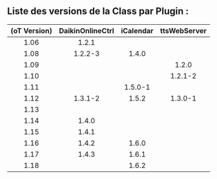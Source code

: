 ## Liste des versions de la Class par Plugin : 

| (oT Version) | DaikinOnlineCtrl | iCalendar | ttsWebServer |
|:------------:|:----------------:|:---------:|:------------:|
| 1.06         | 1.2.1            |           |              |
| 1.08         | 1.2.2-3          | 1.4.0     |              |
| 1.09         |                  |           | 1.2.0        |
| 1.10         |                  |           | 1.2.1-2      |    
| 1.11         |                  | 1.5.0-1   |              |
| 1.12         | 1.3.1-2          | 1.5.2     | 1.3.0-1      |
| 1.13         |                  |           |              |
| 1.14         | 1.4.0            |           |              |
| 1.15         | 1.4.1            |           |              |
| 1.16         | 1.4.2            | 1.6.0     |              |
| 1.17         | 1.4.3            | 1.6.1     |              |
| 1.18         |                  | 1.6.2     |              |
